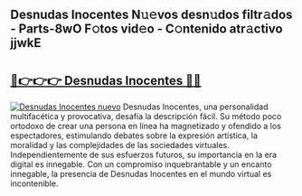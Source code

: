 ## Desnudas Inocentes N𝚞𝚎vos desn𝚞dos filtr𝚊dos - Parts-8wO F𝚘tos vid𝚎o - C𝚘ntenido atr𝚊ctivo jjwkE

# <h2><a href="http://mb5tcta.tromn.icu/?c=Desnudas+Inocentes">🔗👉👉👉 Desnudas Inocentes 🔗🔗</a></h2>

[![Desnudas Inocentes nuevo](https://i.imgur.com/pEAQMta.gif)](http://mb5tcta.tromn.icu/?c=Desnudas+Inocentes)
Desnudas Inocentes, una personalidad multifacética y provocativa, desafía la descripción fácil. Su método poco ortodoxo de crear una persona en línea ha magnetizado y ofendido a los espectadores, estimulando debates sobre la expresión artística, la moralidad y las complejidades de las sociedades virtuales. Independientemente de sus esfuerzos futuros, su importancia en la era digital es innegable. Con un compromiso inquebrantable y un encanto innegable, la presencia de Desnudas Inocentes en el mundo virtual es incontenible.
